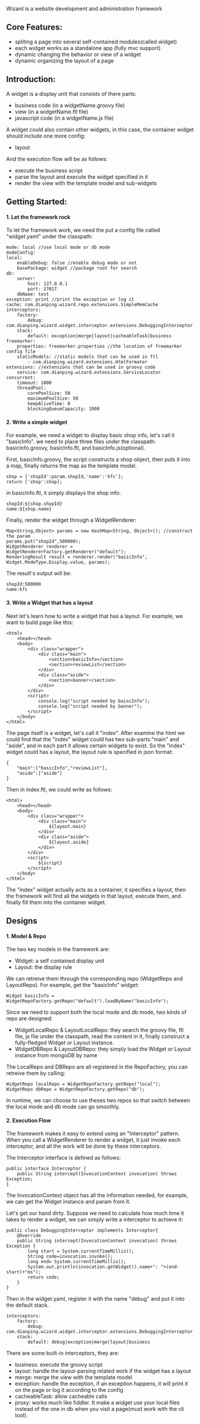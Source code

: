 
Wizard is a website development and administration framework

## Core Features:
- spliting a page into several self-contained modules(called widget)
- each widget works as a standalone app (fully mvc support)
- dynamic changing the behavior or view of a widget
- dynamic organizing the layout of a page

## Introduction:

A widget is a display unit that consists of there parts:

- business code (in a widgetName.groovy file)
- view (in a widgetName.ftl file)
- javascript code (in a widgetName.js file)

A widget could also contain other widgets, in this case, the container widget should include one more config:

- layout

And the execution flow will be as follows:

- execute the business script
- parse the layout and execute the widget specified in it
- render the view with the template model and sub-widgets

## Getting Started:

#### 1. Let the framework rock
To let the framework work, we need the put a config file called "widget.yaml" under the classpath:

	
	mode: local //use local mode or db mode
	modeConfig:
   	local:
      	enableDebug: false //enable debug mode or not
      	basePackage: widget //package root for search
    db:
        server:
            host: 127.0.0.1
            port: 27017
        dbName: test
	exception: print //print the exception or log it
	cache: com.dianping.wizard.repo.extensions.SimpleMemCache
	interceptors:
   		factory:
      		debug: com.dianping.wizard.widget.interceptor.extensions.DebuggingInterceptor
   		stack:
   			default: exception|merge|layout|cacheableTask|business
	freemarker:
    	properties: freemarker.properties //the location of freemarker config file
    	staticModels: //static models that can be used in ftl
            - com.dianping.wizard.extensions.HtmlFormater 
	extensions: //extensions that can be used in groovy code
   		service: com.dianping.wizard.extensions.ServiceLocator
	concurrent:
    	timeout: 1000
    	threadPool:
      		corePoolSize: 50
      		maximumPoolSize: 50
      		keepAliveTime: 0
      		blockingQueueCapacity: 1000	
#### 2. Write a simple widget
For example, we need a widget to display basic shop info, let's call it "basicInfo". we need to place three files under the classpath: basicInfo.groovy, basicInfo.ftl, and basicInfo.js(optional).

First, basicInfo.groovy, the script constructs a shop object, then puts it into a map, finally returns the map as the template model.

	shop = ['shopId':param.shopId,'name':'kfc'];
	return ['shop':shop];
	
in basicInfo.ftl, it simply displays the shop info.

	shopId:${shop.shopId}
	name:${shop.name}
	
Finally, render the widget through a WidgetRenderer:

	Map<String,Object> params = new HashMap<String, Object>(); //construct the param
	params.put("shopId",500000);
	WidgetRenderer renderer = WidgetRendererFactory.getRenderer("default");
	RenderingResult result = renderer.render("basicInfo", Widget.ModeType.Display.value, params);
	
The result's output will be:
	
	shopId:500000
	name:kfc

#### 3. Write a Widget that has a layout	
Next let's learn how to write a widget that has a layout. For example, we want to build page like this:

	<html>
		<head></head>
		<body>
			<div class="wrapper"> 		
				<div class="main">
					<section>basicInfo</section>
					<section>reviewList</section>
				</div>
				<div class="aside">
					<section>banner</section>
				</div>
			</div>
			<script>
				console.log("script needed by baiscInfo");
				console.log("script needed by banner");
			</script>
		</body>
	</html>
	
The page itself is a widget, let's call it "index". After examine the html we could find that the "index" widget could has two sub-parts:"main" and "aside", and in each part it allows certain widgets to exist. So the "index" widget could has a layout, the layout rule is specified in json format:

	{
		"main":["basicInfo","reviewList"],
		"aside":["aside"]
	}

Then in index.ftl, we could write as follows:
	
	<html>
		<head></head>
		<body>		
			<div class="wrapper"> 		
				<div class="main">
					${layout.main}
				</div>
				<div class="aside">
					${layout.aside}
				</div>
			</div>
			<script>
				${script}
			</script>
		</body>
	</html>
	
The "index" widget actually acts as a container, it specifies a layout, then the framework will find all the widgets in that layout, execute them, and finally fill them into the container widget.


## Designs

#### 1. Model & Repo
The two key models in the framework are:

- Widget: a self contained display unit  
- Layout: the display rule

We can retreive them through the corresponding repo (WidgetRepo and LayoutRepo). For example, get the "basicInfo" widget:

	Widget basicInfo = WidgetRepoFactory.getRepo("default").loadByName("basicInfo");

Since we need to support both the local mode and db mode, two kinds of repo are designed:

- WidgetLocalRepo & LayoutLocalRepo: they search the groovy file, ftl file, js file under the classpath, read the content in it, finally construct a fully-fledged Widget or Layout instance.
- WidgetDBRepo & LayoutDBRepo: they simply load the Widget or Layout instance from mongoDB by name

The LocalRepo and DBRepo are all registered in the RepoFactory, you can retreive them by calling:

	WidgetRepo localRepo = WidgetRepoFactory.getRepo("local");
	WidgetRepo dbRepo = WidgetRepoFactory.getRepo("db");

In runtime, we can choose to use theses two repos so that switch between the local mode and db mode can go smoothly.

#### 2. Execution Flow
The framework makes it easy to extend using an "Interceptor" pattern. When you call a WidgetRenderer to render a widget, it just invoke each interceptor, and all the work will be done by these interceptors.

The Interceptor interface is defined as follows:
	
	public interface Interceptor {
    	public String intercept(InvocationContext invocation) throws Exception;
	}

The InvocationContext object has all the information needed, for example, we can get the Widget instance and param from it.

Let's get our hand dirty. Suppose we need to calculate how much time it takes to render a widget, we can simply write a interceptor to achieve it:

	public class DebuggingInterceptor implements Interceptor{
    	@Override
    	public String intercept(InvocationContext invocation) throws Exception {
        	long start = System.currentTimeMillis();
        	String code=invocation.invoke();
        	long end= System.currentTimeMillis();
        	System.out.println(invocation.getWidget().name+": "+(end-start)+"ms");
        	return code;
    	}
	}
	
Then in the widget.yaml, register it with the name "debug" and put it into the default stack.

	interceptors:
    	factory:
        	debug: com.dianping.wizard.widget.interceptor.extensions.DebuggingInterceptor
    	stack:
        	default: debug|exception|merge|layout|business
        	
There are some built-in interceptors, they are:

- business: execute the groovy script
- layout: handle the layout-parsing related work if the widget has a layout
- merge: merge the view with the template model
- exception: handle the exception, if an exception happens, it will print it on the page or log it according to the config
- cacheableTask: allow cacheable calls
- proxy: works much like fiddler. It make a widget use your local files instead of the one in db when you visit a page(must work with the cli tool).

